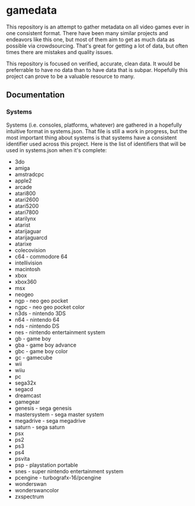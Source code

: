 # gamedata
This repository is an attempt to gather metadata on all video games ever in one consistent format. There have been many similar projects and endeavors like this one, but most of them aim to get as much data as possible via crowdsourcing. That's great for getting a lot of data, but often times there are mistakes and quality issues.

This repository is focused on verified, accurate, clean data. It would be preferrable to have no data than to have data that is subpar. Hopefully this project can prove to be a valuable resource to many.

## Documentation

### Systems

Systems (i.e. consoles, platforms, whatever) are gathered in a hopefully intuitive format in systems.json. That file is still a work in progress, but the most important thing about systems is that systems have a consistent identifier used across this project. Here is the list of identifiers that will be used in systems.json when it's complete:

* 3do
* amiga
* amstradcpc
* apple2
* arcade
* atari800
* atari2600
* atari5200
* atari7800
* atarilynx
* atarist
* atarijaguar
* atarijaguarcd
* atarixe
* colecovision
* c64 - commodore 64
* intellivision
* macintosh
* xbox
* xbox360
* msx
* neogeo
* ngp - neo geo pocket
* ngpc - neo geo pocket color
* n3ds - nintendo 3DS
* n64 - nintendo 64
* nds - nintendo DS
* nes - nintendo entertainment system
* gb - game boy
* gba - game boy advance
* gbc - game boy color
* gc - gamecube
* wii
* wiiu
* pc
* sega32x
* segacd
* dreamcast
* gamegear
* genesis - sega genesis
* mastersystem - sega master system
* megadrive - sega megadrive
* saturn - sega saturn
* psx
* ps2
* ps3
* ps4
* psvita
* psp - playstation portable
* snes - super nintendo entertainment system
* pcengine - turbografx-16/pcengine
* wonderswan
* wonderswancolor
* zxspectrum
